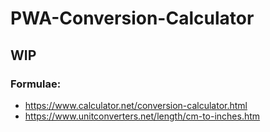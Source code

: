 # PWA-Conversion-Calculator
## WIP

### Formulae:
- https://www.calculator.net/conversion-calculator.html
- https://www.unitconverters.net/length/cm-to-inches.htm
